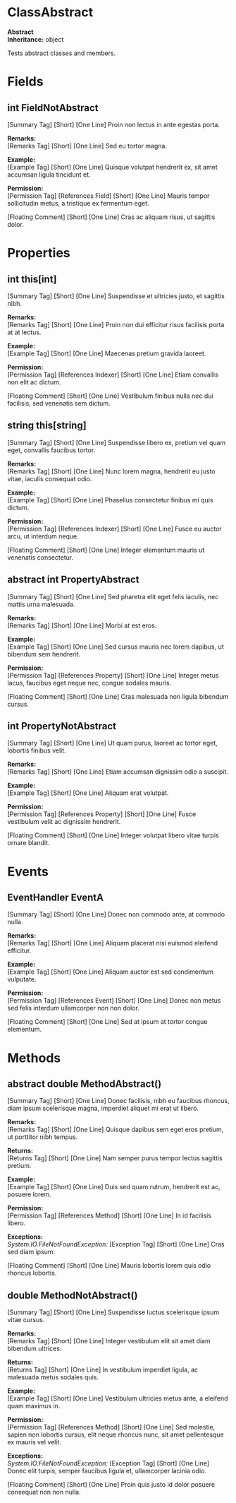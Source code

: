 # ClassAbstract

**Abstract**  
**Inheritance:** object  
  
Tests abstract classes and members.

# Fields

## int FieldNotAbstract

[Summary Tag] [Short] [One Line] Proin non lectus in ante egestas porta.

**Remarks:**  
[Remarks Tag] [Short] [One Line] Sed eu tortor magna.

**Example:**  
[Example Tag] [Short] [One Line] Quisque volutpat hendrerit ex, sit amet accumsan ligula tincidunt et.

**Permission:**  
[Permission Tag] [References Field] [Short] [One Line] Mauris tempor sollicitudin metus, a tristique ex fermentum eget.

[Floating Comment] [Short] [One Line] Cras ac aliquam risus, ut sagittis dolor.

# Properties

## int this[int]

[Summary Tag] [Short] [One Line] Suspendisse et ultricies justo, et sagittis nibh.

**Remarks:**  
[Remarks Tag] [Short] [One Line] Proin non dui efficitur risus facilisis porta at at lectus.

**Example:**  
[Example Tag] [Short] [One Line] Maecenas pretium gravida laoreet.

**Permission:**  
[Permission Tag] [References Indexer] [Short] [One Line] Etiam convallis non elit ac dictum.

[Floating Comment] [Short] [One Line] Vestibulum finibus nulla nec dui facilisis, sed venenatis sem dictum.

## string this[string]

[Summary Tag] [Short] [One Line] Suspendisse libero ex, pretium vel quam eget, convallis faucibus tortor.

**Remarks:**  
[Remarks Tag] [Short] [One Line] Nunc lorem magna, hendrerit eu justo vitae, iaculis consequat odio.

**Example:**  
[Example Tag] [Short] [One Line] Phasellus consectetur finibus mi quis dictum.

**Permission:**  
[Permission Tag] [References Indexer] [Short] [One Line] Fusce eu auctor arcu, ut interdum neque.

[Floating Comment] [Short] [One Line] Integer elementum mauris ut venenatis consectetur.

## abstract int PropertyAbstract

[Summary Tag] [Short] [One Line] Sed pharetra elit eget felis iaculis, nec mattis urna malesuada.

**Remarks:**  
[Remarks Tag] [Short] [One Line] Morbi at est eros.

**Example:**  
[Example Tag] [Short] [One Line] Sed cursus mauris nec lorem dapibus, ut bibendum sem hendrerit.

**Permission:**  
[Permission Tag] [References Property] [Short] [One Line] Integer metus lacus, faucibus eget neque nec, congue sodales mauris.

[Floating Comment] [Short] [One Line] Cras malesuada non ligula bibendum cursus.

## int PropertyNotAbstract

[Summary Tag] [Short] [One Line] Ut quam purus, laoreet ac tortor eget, lobortis finibus velit.

**Remarks:**  
[Remarks Tag] [Short] [One Line] Etiam accumsan dignissim odio a suscipit.

**Example:**  
[Example Tag] [Short] [One Line] Aliquam erat volutpat.

**Permission:**  
[Permission Tag] [References Property] [Short] [One Line] Fusce vestibulum velit ac dignissim hendrerit.

[Floating Comment] [Short] [One Line] Integer volutpat libero vitae turpis ornare blandit.

# Events

## EventHandler EventA

[Summary Tag] [Short] [One Line] Donec non commodo ante, at commodo nulla.

**Remarks:**  
[Remarks Tag] [Short] [One Line] Aliquam placerat nisi euismod eleifend efficitur.

**Example:**  
[Example Tag] [Short] [One Line] Aliquam auctor est sed condimentum vulputate.

**Permission:**  
[Permission Tag] [References Event] [Short] [One Line] Donec non metus sed felis interdum ullamcorper non non dolor.

[Floating Comment] [Short] [One Line] Sed at ipsum at tortor congue elementum.

# Methods

## abstract double MethodAbstract()

[Summary Tag] [Short] [One Line] Donec facilisis, nibh eu faucibus rhoncus, diam ipsum scelerisque magna, imperdiet aliquet mi erat ut libero.

**Remarks:**  
[Remarks Tag] [Short] [One Line] Quisque dapibus sem eget eros pretium, ut porttitor nibh tempus.

**Returns:**  
[Returns Tag] [Short] [One Line] Nam semper purus tempor lectus sagittis pretium.

**Example:**  
[Example Tag] [Short] [One Line] Duis sed quam rutrum, hendrerit est ac, posuere lorem.

**Permission:**  
[Permission Tag] [References Method] [Short] [One Line] In id facilisis libero.

**Exceptions:**  
_System.IO.FileNotFoundException:_ [Exception Tag] [Short] [One Line] Cras sed diam ipsum.

[Floating Comment] [Short] [One Line] Mauris lobortis lorem quis odio rhoncus lobortis.

## double MethodNotAbstract()

[Summary Tag] [Short] [One Line] Suspendisse luctus scelerisque ipsum vitae cursus.

**Remarks:**  
[Remarks Tag] [Short] [One Line] Integer vestibulum elit sit amet diam bibendum ultrices.

**Returns:**  
[Returns Tag] [Short] [One Line] In vestibulum imperdiet ligula, ac malesuada metus sodales quis.

**Example:**  
[Example Tag] [Short] [One Line] Vestibulum ultricies metus ante, a eleifend quam maximus in.

**Permission:**  
[Permission Tag] [References Method] [Short] [One Line] Sed molestie, sapien non lobortis cursus, elit neque rhoncus nunc, sit amet pellentesque ex mauris vel velit.

**Exceptions:**  
_System.IO.FileNotFoundException:_ [Exception Tag] [Short] [One Line] Donec elit turpis, semper faucibus ligula et, ullamcorper lacinia odio.

[Floating Comment] [Short] [One Line] Proin quis justo id dolor posuere consequat non non nulla.

